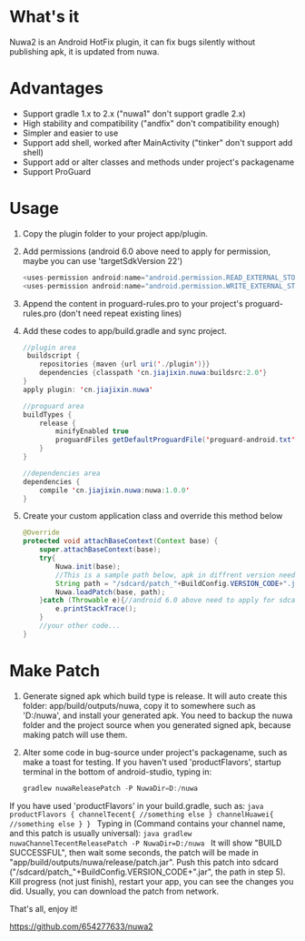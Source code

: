 # What's it
 
Nuwa2 is an Android HotFix plugin, it can fix bugs silently without publishing apk, it is updated from nuwa.

# Advantages

* Support gradle 1.x to 2.x ("nuwa1" don't support gradle 2.x)
* High stability and compatibility ("andfix" don't compatibility enough)
* Simpler and easier to use
* Support add shell, worked after MainActivity ("tinker" don't support add shell)
* Support add or alter classes and methods under project's packagename
* Support ProGuard
 
# Usage

1. Copy the plugin folder to your project app/plugin.

2. Add permissions (android 6.0 above need to apply for permission, maybe you can use 'targetSdkVersion 22') 

	```java
	<uses-permission android:name="android.permission.READ_EXTERNAL_STORAGE"/>
	<uses-permission android:name="android.permission.WRITE_EXTERNAL_STORAGE"/>
	```
3. Append the content in proguard-rules.pro to your project's proguard-rules.pro (don't need repeat existing lines) 

4. Add these codes to app/build.gradle and sync project.

	```java
	//plugin area
	 buildscript {
		repositories {maven {url uri('./plugin')}}
		dependencies {classpath 'cn.jiajixin.nuwa:buildsrc:2.0'}
	}
	apply plugin: 'cn.jiajixin.nuwa'
	
	//proguard area
	buildTypes {
		release {
			minifyEnabled true
			proguardFiles getDefaultProguardFile('proguard-android.txt'), 'proguard-rules.pro'
		}
	}
	
	//dependencies area
	dependencies {
		compile 'cn.jiajixin.nuwa:nuwa:1.0.0'
	}
	```
5. Create your custom application class and override this method below

	```java
	@Override
	protected void attachBaseContext(Context base) {
		super.attachBaseContext(base);
		try{
			Nuwa.init(base);
			//This is a sample path below, apk in diffrent version need diffrent patch file, so you can use BuildConfig.VERSION_CODE
			String path = "/sdcard/patch_"+BuildConfig.VERSION_CODE+".jar";
			Nuwa.loadPatch(base, path);
		}catch (Throwable e){//android 6.0 above need to apply for sdcard permission
			e.printStackTrace();
		}
		//your other code...
	}
	```

# Make Patch

1. Generate signed apk which build type is release. 
It will auto create this folder: app/build/outputs/nuwa, copy it to somewhere such as 'D:/nuwa', and install your generated apk.
You need to backup the nuwa folder and the project source when you generated signed apk, because making patch will use them.

2. Alter some code in bug-source under project's packagename, such as make a toast for testing.
If you haven't used 'productFlavors', startup terminal in the bottom of android-studio, typing in:
	```java
	gradlew nuwaReleasePatch -P NuwaDir=D:/nuwa
	```
If you have used 'productFlavors' in your build.gradle, such as:
	```java
	productFlavors {
		channelTecent{
			//something else
		}
		channelHuawei{
			//something else
		}
    	}
	```
Typing in (Command contains your channel name, and this patch is usually universal):
	```java
	gradlew nuwaChannelTecentReleasePatch -P NuwaDir=D:/nuwa
	```
It will show "BUILD SUCCESSFUL", then wait some seconds, the patch will be made in "app/build/outputs/nuwa/release/patch.jar".
Push this patch into sdcard ("/sdcard/patch_"+BuildConfig.VERSION_CODE+".jar", the path in step 5).
Kill progress (not just finish), restart your app, you can see the changes you did.
Usually, you can download the patch from network.

That's all, enjoy it!

https://github.com/654277633/nuwa2
